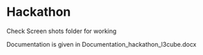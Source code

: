 # Hackathon

Check Screen shots folder for working

Documentation is given in Documentation_hackathon_l3cube.docx

